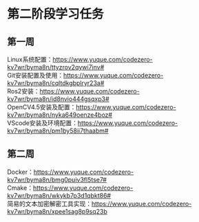 # 第二阶段学习任务  
## 第一周  
Linux系统配置：https://www.yuque.com/codezero-kv7wr/byma8n/ttyzrov2qywi7inv#  
Git安装配置及使用：https://www.yuque.com/codezero-kv7wr/byma8n/cqltdkgbplryr23a#  
Ros2安装：https://www.yuque.com/codezero-kv7wr/byma8n/id8nvio444gsqxp3#  
OpenCV4.5安装及配置：https://www.yuque.com/codezero-kv7wr/byma8n/nyka649oenze4boz#  
VScode安装及环境配置：https://www.yuque.com/codezero-kv7wr/byma8n/pm1by58ii7thaabm#  
## 第二周  
Docker：https://www.yuque.com/codezero-kv7wr/byma8n/bmg0puiv3fl5tse7#  
Cmake：https://www.yuque.com/codezero-kv7wr/byma8n/wkykb7p3d1qbkt86#  
简易的文本加密解密工具实现：https://www.yuque.com/codezero-kv7wr/byma8n/xpee1sag8p9sq23b  
